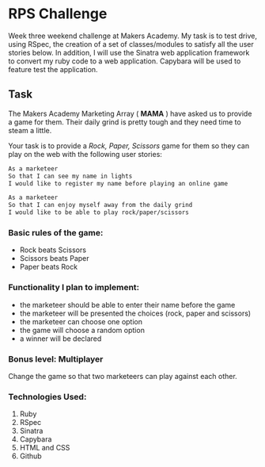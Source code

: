 # RPS Challenge

Week three weekend challenge at Makers Academy. My task is to test drive, using RSpec, the creation of a set of classes/modules to satisfy all the user stories below. In addition, I will use the Sinatra web application framework to convert my ruby code to a web application. Capybara will be used to feature test the application. 

Task
----

The Makers Academy Marketing Array ( **MAMA** ) have asked us to provide a game for them. Their daily grind is pretty tough and they need time to steam a little.

Your task is to provide a _Rock, Paper, Scissors_ game for them so they can play on the web with the following user stories:

```sh
As a marketeer
So that I can see my name in lights
I would like to register my name before playing an online game

As a marketeer
So that I can enjoy myself away from the daily grind
I would like to be able to play rock/paper/scissors
```

### Basic rules of the game:

- Rock beats Scissors
- Scissors beats Paper
- Paper beats Rock

### Functionality I plan to implement:

- the marketeer should be able to enter their name before the game
- the marketeer will be presented the choices (rock, paper and scissors)
- the marketeer can choose one option
- the game will choose a random option
- a winner will be declared

### Bonus level: Multiplayer

Change the game so that two marketeers can play against each other.

### Technologies Used:

1. Ruby
2. RSpec
3. Sinatra
4. Capybara
5. HTML and CSS
3. Github
